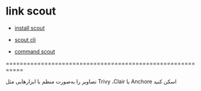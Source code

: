 # link scout

- [ install scout ](https://docs.docker.com/scout/install/)

- [ scout cli ](https://github.com/docker/scout-cli/releases)

-  [ command scout  ](https://docs.docker.com/reference/cli/docker/scout/)

===========================================================

تصاویر را به‌صورت منظم با ابزارهایی مثل Trivy ،Clair یا Anchore اسکن کنید
